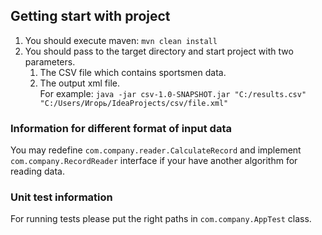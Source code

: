 ## Getting start with project

1. You should execute maven:
``mvn clean install``
2. You should pass to the target directory and start project with two parameters.
    1. The CSV file which contains sportsmen data.
    2. The output xml file.
    <br/> For example: ``java -jar csv-1.0-SNAPSHOT.jar "C:/results.csv" "C:/Users/Игорь/IdeaProjects/csv/file.xml"``
    

### Information for different format of input data
You may redefine ``com.company.reader.CalculateRecord`` and implement ``com.company.RecordReader`` interface if your have another algorithm for reading data.

### Unit test information
For running tests please put the right paths in ``com.company.AppTest`` class.